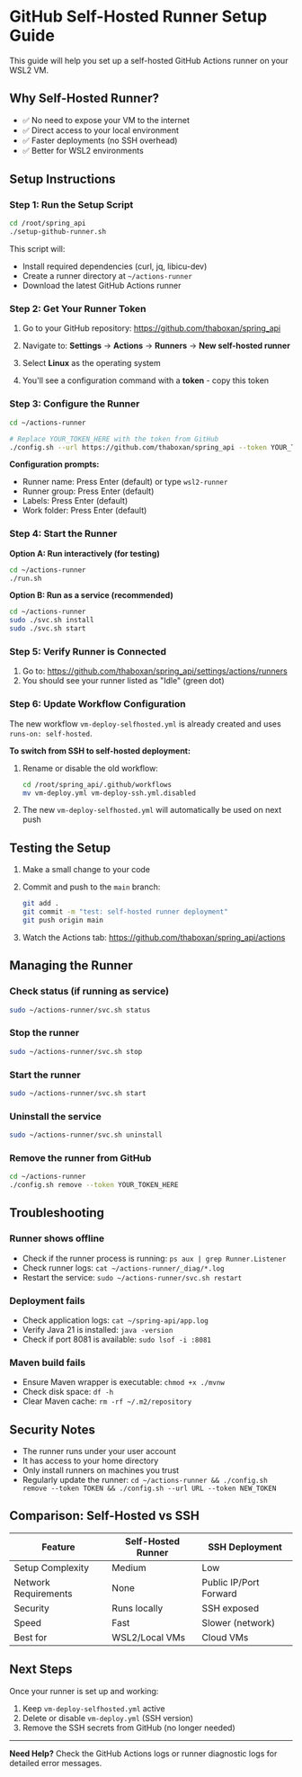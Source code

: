 # GitHub Self-Hosted Runner Setup Guide

This guide will help you set up a self-hosted GitHub Actions runner on your WSL2 VM.

## Why Self-Hosted Runner?

- ✅ No need to expose your VM to the internet
- ✅ Direct access to your local environment
- ✅ Faster deployments (no SSH overhead)
- ✅ Better for WSL2 environments

## Setup Instructions

### Step 1: Run the Setup Script

```bash
cd /root/spring_api
./setup-github-runner.sh
```

This script will:
- Install required dependencies (curl, jq, libicu-dev)
- Create a runner directory at `~/actions-runner`
- Download the latest GitHub Actions runner

### Step 2: Get Your Runner Token

1. Go to your GitHub repository: https://github.com/thaboxan/spring_api

2. Navigate to: **Settings** → **Actions** → **Runners** → **New self-hosted runner**

3. Select **Linux** as the operating system

4. You'll see a configuration command with a **token** - copy this token

### Step 3: Configure the Runner

```bash
cd ~/actions-runner

# Replace YOUR_TOKEN_HERE with the token from GitHub
./config.sh --url https://github.com/thaboxan/spring_api --token YOUR_TOKEN_HERE
```

**Configuration prompts:**
- Runner name: Press Enter (default) or type `wsl2-runner`
- Runner group: Press Enter (default)
- Labels: Press Enter (default)
- Work folder: Press Enter (default)

### Step 4: Start the Runner

**Option A: Run interactively (for testing)**
```bash
cd ~/actions-runner
./run.sh
```

**Option B: Run as a service (recommended)**
```bash
cd ~/actions-runner
sudo ./svc.sh install
sudo ./svc.sh start
```

### Step 5: Verify Runner is Connected

1. Go to: https://github.com/thaboxan/spring_api/settings/actions/runners
2. You should see your runner listed as "Idle" (green dot)

### Step 6: Update Workflow Configuration

The new workflow `vm-deploy-selfhosted.yml` is already created and uses `runs-on: self-hosted`.

**To switch from SSH to self-hosted deployment:**

1. Rename or disable the old workflow:
   ```bash
   cd /root/spring_api/.github/workflows
   mv vm-deploy.yml vm-deploy-ssh.yml.disabled
   ```

2. The new `vm-deploy-selfhosted.yml` will automatically be used on next push

## Testing the Setup

1. Make a small change to your code
2. Commit and push to the `main` branch:
   ```bash
   git add .
   git commit -m "test: self-hosted runner deployment"
   git push origin main
   ```

3. Watch the Actions tab: https://github.com/thaboxan/spring_api/actions

## Managing the Runner

### Check status (if running as service)
```bash
sudo ~/actions-runner/svc.sh status
```

### Stop the runner
```bash
sudo ~/actions-runner/svc.sh stop
```

### Start the runner
```bash
sudo ~/actions-runner/svc.sh start
```

### Uninstall the service
```bash
sudo ~/actions-runner/svc.sh uninstall
```

### Remove the runner from GitHub
```bash
cd ~/actions-runner
./config.sh remove --token YOUR_TOKEN_HERE
```

## Troubleshooting

### Runner shows offline
- Check if the runner process is running: `ps aux | grep Runner.Listener`
- Check runner logs: `cat ~/actions-runner/_diag/*.log`
- Restart the service: `sudo ~/actions-runner/svc.sh restart`

### Deployment fails
- Check application logs: `cat ~/spring-api/app.log`
- Verify Java 21 is installed: `java -version`
- Check if port 8081 is available: `sudo lsof -i :8081`

### Maven build fails
- Ensure Maven wrapper is executable: `chmod +x ./mvnw`
- Check disk space: `df -h`
- Clear Maven cache: `rm -rf ~/.m2/repository`

## Security Notes

- The runner runs under your user account
- It has access to your home directory
- Only install runners on machines you trust
- Regularly update the runner: `cd ~/actions-runner && ./config.sh remove --token TOKEN && ./config.sh --url URL --token NEW_TOKEN`

## Comparison: Self-Hosted vs SSH

| Feature | Self-Hosted Runner | SSH Deployment |
|---------|-------------------|----------------|
| Setup Complexity | Medium | Low |
| Network Requirements | None | Public IP/Port Forward |
| Security | Runs locally | SSH exposed |
| Speed | Fast | Slower (network) |
| Best for | WSL2/Local VMs | Cloud VMs |

## Next Steps

Once your runner is set up and working:
1. Keep `vm-deploy-selfhosted.yml` active
2. Delete or disable `vm-deploy.yml` (SSH version)
3. Remove the SSH secrets from GitHub (no longer needed)

---

**Need Help?** Check the GitHub Actions logs or runner diagnostic logs for detailed error messages.
